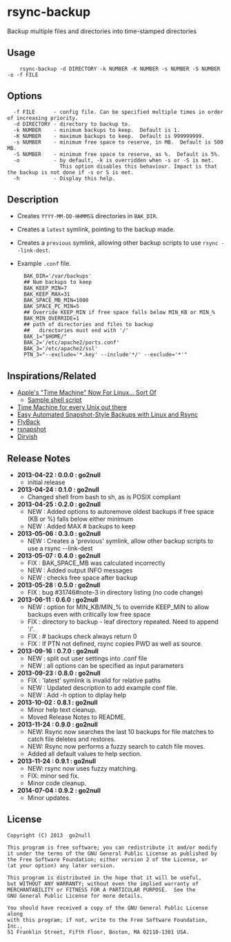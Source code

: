 rsync-backup
============

Backup multiple files and directories into time-stamped directories

Usage
-----
        rsync-backup -d DIRECTORY -k NUMBER -K NUMBER -s NUMBER -S NUMBER -o -f FILE

Options
-------
      -f FILE      - config file. Can be specified multiple times in order of increasing priority.
      -d DIRECTORY - directory to backup to.
      -k NUMBER    - minimum backups to keep.  Default is 1.
      -K NUMBER    - maximum backups to keep.  Default is 999999999.
      -s NUMBER    - minimum free space to reserve, in MB.  Default is 500 MB.
      -S NUMBER    - minimum free space to reserve, as %.  Default is 5%.
      -o           - by default, -k is overridden when -s or -S is met.
                     This option disables this behaviour. Impact is that the backup is not done if -s or S is met.
      -h           - Display this help.

Description
-----------
* Creates `YYYY-MM-DD-HHMMSS` directories in `BAK_DIR`.
* Creates a `latest` symlink, pointing to the backup made.
* Creates a `previous` symlink, allowing other backup scripts to use `rsync --link-dest`.
* Example `.conf` file.

        BAK_DIR='/var/backups'
        ## Num backups to keep
        BAK_KEEP_MIN=7
        BAK_KEEP_MAX=31
        BAK_SPACE_MB_MIN=1000
        BAK_SPACE_PC_MIN=5
        ## Override KEEP_MIN if free space falls below MIN_KB or MIN_%
        BAK_MIN_OVERRIDE=1
        ## path of directories and files to backup
        ##   directories must end with '/'
        BAK_1="$HOME/"
        BAK_2='/etc/apache2/ports.conf'
        BAK_3='/etc/apache2/ssl'
        PTN_3="--exclude='*.key' --include'*/' --exclude='*'"

Inspirations/Related
--------------------
* [Apple's "Time Machine" Now For Linux... Sort Of](http://hardware.slashdot.org/story/07/11/07/1451235/apples-time-machine-now-for-linux-sort-of)
  * [Sample shell script](http://hardware.slashdot.org/comments.pl?sid=353197&cid=21271473)
* [Time Machine for every Unix out there](http://blog.interlinked.org/tutorials/rsync_time_machine.html)
* [Easy Automated Snapshot-Style Backups with Linux and Rsync](http://www.mikerubel.org/computers/rsync_snapshots/)
* [FlyBack](https://code.google.com/p/flyback/)
* [rsnapshot](http://www.rsnapshot.org/)
* [Dirvish](http://www.dirvish.org/)

Release Notes
-------------
* **2013-04-22 : 0.0.0 : go2null**
  * initial release
* **2013-04-24 : 0.1.0 : go2null**
  * Changed shell from bash to sh, as is POSIX compliant
* **2013-04-25 : 0.2.0 : go2null**
  * NEW : Added options to autoremove oldest backups if free space (KB or %) falls below either minimum
  * NEW : Added MAX # backups to keep
* **2013-05-06 : 0.3.0 : go2null**
  * NEW : Creates a 'previous' symlink, allow other backup scripts to use a rsync --link-dest
* **2013-05-07 : 0.4.0 : go2null**
  * FIX : BAK_SPACE_MB was calculated incorrectly
  * NEW : Added output INFO messages
  * NEW : checks free space after backup
* **2013-05-28 : 0.5.0 : go2null**
  * FIX : bug #31746#note-3 in directory listing (no code change)
* **2013-06-11 : 0.6.0 : go2null**
  * NEW : option for MIN_KB/MIN_% to override KEEP_MIN to allow backups even with critically low free space
  * FIX : directory to backup - leaf directory repeated. Need to append '/'.
  * FIX : # backups check always return 0
  * FIX : If PTN not defined, rsync copies PWD as well as source.
* **2013-09-16 : 0.7.0 : go2null**
  * NEW : split out user settings into .conf file
  * NEW : all options can be specified as input parameters
* **2013-09-23 : 0.8.0 : go2null**
  * FIX : 'latest' symlink is invalid for relative paths
  * NEW : Updated description to add example conf file.
  * NEW : Add -h option to diplay help
* **2013-10-02 : 0.8.1 : go2null**
  * Minor help text cleanup.
  * Moved Release Notes to README.
* **2013-11-24 : 0.9.0 : go2null**
  * NEW: Rsync now searches the last 10 backups for file matches to catch file deletes and restores.
  * NEW: Rsync now performs a fuzzy search to catch file moves.
  * Added all default values to help section.
* **2013-11-24 : 0.9.1 : go2null**
  * NEW: rsync now uses fuzzy matching.
  * FIX: minor sed fix.
  * Minor code cleanup.
* **2014-07-04 : 0.9.2 : go2null**
  * Minor updates.

License
-------
    Copyright (C) 2013  go2null

    This program is free software; you can redistribute it and/or modify
    it under the terms of the GNU General Public License as published by
    the Free Software Foundation; either version 2 of the License, or
    (at your option) any later version.

    This program is distributed in the hope that it will be useful,
    but WITHOUT ANY WARRANTY; without even the implied warranty of
    MERCHANTABILITY or FITNESS FOR A PARTICULAR PURPOSE.  See the
    GNU General Public License for more details.

    You should have received a copy of the GNU General Public License along
    with this program; if not, write to the Free Software Foundation, Inc.,
    51 Franklin Street, Fifth Floor, Boston, MA 02110-1301 USA.
